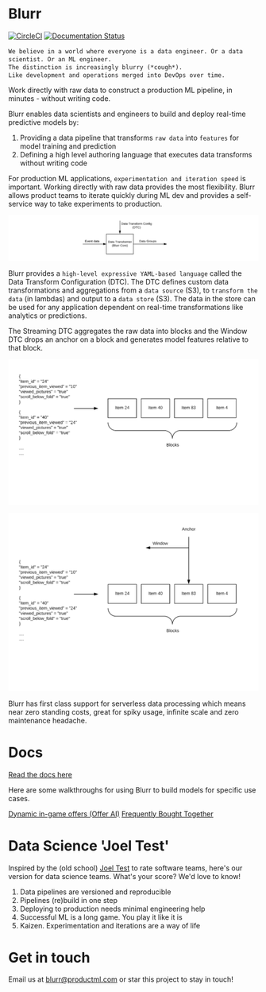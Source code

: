# Blurr

[![CircleCI](https://circleci.com/gh/productml/blurr/tree/master.svg?style=svg)](https://circleci.com/gh/productml/blurr/tree/master)
[![Documentation Status](https://readthedocs.org/projects/productml-blurr/badge/?version=latest)](http://productml-blurr.readthedocs.io/en/latest/?badge=latest)

```
We believe in a world where everyone is a data engineer. Or a data scientist. Or an ML engineer.
The distinction is increasingly blurry (*cough*).
Like development and operations merged into DevOps over time.
```

Work directly with raw data to construct a production ML pipeline, in minutes - without writing code.

Blurr enables data scientists and engineers to build and deploy real-time predictive models by:

1. Providing a data pipeline that transforms `raw data` into `features` for model training and prediction
2. Defining a high level authoring language that executes data transforms without writing code

For production ML applications, `experimentation and iteration speed` is important. Working directly with raw data provides the most flexibility. Blurr allows product teams to iterate quickly during ML dev and provides a self-service way to take experiments to production.

![Data Transformer](examples/offer-ai/images/data-transformer.png)

Blurr provides a `high-level expressive YAML-based language` called the Data Transform Configuration (DTC). The DTC defines custom data transformations and aggregations from a `data source` (S3), to `transform the data` (in lambdas) and output to a `data store` (S3). The data in the store can be used for any application dependent on real-time transformations like analytics or predictions.

The Streaming DTC aggregates the raw data into blocks and the Window DTC drops an anchor on a block and generates model features relative to that block.

![Blocks](docs/images/blocks-intro.png)

![Window](docs/images/window.png)

Blurr has first class support for serverless data processing which means near zero standing costs, great for spiky usage, infinite scale and zero maintenance headache.

# Docs

[Read the docs here](http://productml-blurr.readthedocs.io/en/latest/)

Here are some walkthroughs for using Blurr to build models for specific use cases.

[Dynamic in-game offers (Offer AI)](examples/offer-ai/offer-ai-walkthrough.md)
[Frequently Bought Together](examples/frequently-bought-together/fbt-walkthrough.md)

# Data Science 'Joel Test'

Inspired by the (old school) [Joel Test](https://www.joelonsoftware.com/2000/08/09/the-joel-test-12-steps-to-better-code/) to rate software teams, here's our version for data science teams. What's your score? We'd love to know!

1. Data pipelines are versioned and reproducible
2. Pipelines (re)build in one step
3. Deploying to production needs minimal engineering help
4. Successful ML is a long game. You play it like it is
5. Kaizen. Experimentation and iterations are a way of life

# Get in touch

Email us at blurr@productml.com or star this project to stay in touch!
